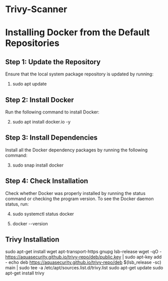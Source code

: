 # Trivy-Scanner

# Installing Docker from the Default Repositories 
## Step 1: Update the Repository
Ensure that the local system package repository is updated by running:

  1. sudo apt update

## Step 2: Install Docker
Run the following command to install Docker:

  2. sudo apt install docker.io -y

## Step 3: Install Dependencies
Install all the Docker dependency packages by running the following command:

  3. sudo snap install docker

## Step 4: Check Installation
Check whether Docker was properly installed by running the status command or checking the program version. To see the Docker daemon status, run:   

  4. sudo systemctl status docker
     
  6. docker --version


## Trivy Installation

sudo apt-get install wget apt-transport-https gnupg lsb-release
wget -qO - https://aquasecurity.github.io/trivy-repo/deb/public.key | sudo apt-key add -
echo deb https://aquasecurity.github.io/trivy-repo/deb $(lsb_release -sc) main | sudo tee -a /etc/apt/sources.list.d/trivy.list
sudo apt-get update
sudo apt-get install trivy



